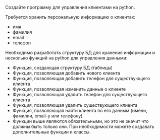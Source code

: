 Создайте программу для управления клиентами на python.

Требуется хранить персональную информацию о клиентах:

- имя
- фамилия
- email
- телефон

Необходимо разработать структуру БД для хранения информации и несколько функций на python для управления данными:

- Функция, создающая структуру БД (таблицы)
- Функция, позволяющая добавить нового клиента
- Функция, позволяющая добавить телефон для существующего клиента
- Функция, позволяющая изменить данные о клиенте
- Функция, позволяющая удалить телефон для существующего клиента
- Функция, позволяющая удалить существующего клиента
- Функция, позволяющая найти клиента по его данным (имени, фамилии, email-у или телефону)
- Функции выше являются обязательными, но это не значит что должны быть только они. При необходимости можете создавать дополнительные функции и классы.
